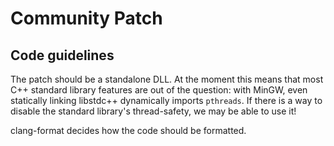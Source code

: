 # Community Patch

## Code guidelines
The patch should be a standalone DLL. At the moment this means that most C++ standard library features are out of the question: with MinGW, even statically linking libstdc++ dynamically imports `pthreads`. If there is a way to disable the standard library's thread-safety, we may be able to use it!

clang-format decides how the code should be formatted.
